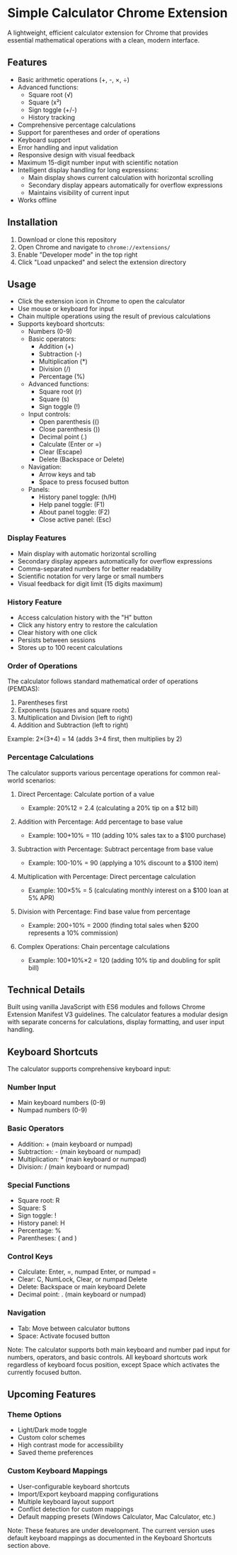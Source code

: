 # Simple Calculator Chrome Extension

A lightweight, efficient calculator extension for Chrome that provides essential mathematical operations with a clean, modern interface.

## Features

- Basic arithmetic operations (+, -, ×, ÷)
- Advanced functions:
  - Square root (√)
  - Square (x²)
  - Sign toggle (+/-)
  - History tracking
- Comprehensive percentage calculations
- Support for parentheses and order of operations
- Keyboard support
- Error handling and input validation
- Responsive design with visual feedback
- Maximum 15-digit number input with scientific notation
- Intelligent display handling for long expressions:
  - Main display shows current calculation with horizontal scrolling
  - Secondary display appears automatically for overflow expressions
  - Maintains visibility of current input
- Works offline

## Installation

1. Download or clone this repository
2. Open Chrome and navigate to `chrome://extensions/`
3. Enable "Developer mode" in the top right
4. Click "Load unpacked" and select the extension directory

## Usage

- Click the extension icon in Chrome to open the calculator
- Use mouse or keyboard for input
- Chain multiple operations using the result of previous calculations
- Supports keyboard shortcuts:
  - Numbers (0-9)
  - Basic operators:
    - Addition (+)
    - Subtraction (-)
    - Multiplication (*)
    - Division (/)
    - Percentage (%)
  - Advanced functions:
    - Square root (r)
    - Square (s)
    - Sign toggle (!)
  - Input controls:
    - Open parenthesis (()
    - Close parenthesis ())
    - Decimal point (.)
    - Calculate (Enter or =)
    - Clear (Escape)
    - Delete (Backspace or Delete)
  - Navigation:
    - Arrow keys and tab
    - Space to press focused button
  - Panels:
    - History panel toggle: (h/H)
    - Help panel toggle: (F1)
    - About panel toggle: (F2)
    - Close active panel: (Esc)

### Display Features
- Main display with automatic horizontal scrolling
- Secondary display appears automatically for overflow expressions
- Comma-separated numbers for better readability
- Scientific notation for very large or small numbers
- Visual feedback for digit limit (15 digits maximum)

### History Feature
- Access calculation history with the "H" button
- Click any history entry to restore the calculation
- Clear history with one click
- Persists between sessions
- Stores up to 100 recent calculations

### Order of Operations

The calculator follows standard mathematical order of operations (PEMDAS):
1. Parentheses first
2. Exponents (squares and square roots)
3. Multiplication and Division (left to right)
4. Addition and Subtraction (left to right)

Example: 2×(3+4) = 14 (adds 3+4 first, then multiplies by 2)

### Percentage Calculations

The calculator supports various percentage operations for common real-world scenarios:

1. Direct Percentage: Calculate portion of a value
   - Example: 20%12 = 2.4 (calculating a 20% tip on a $12 bill)

2. Addition with Percentage: Add percentage to base value
   - Example: 100+10% = 110 (adding 10% sales tax to a $100 purchase)

3. Subtraction with Percentage: Subtract percentage from base value
   - Example: 100-10% = 90 (applying a 10% discount to a $100 item)

4. Multiplication with Percentage: Direct percentage calculation
   - Example: 100×5% = 5 (calculating monthly interest on a $100 loan at 5% APR)

5. Division with Percentage: Find base value from percentage
   - Example: 200÷10% = 2000 (finding total sales when $200 represents a 10% commission)

6. Complex Operations: Chain percentage calculations
   - Example: 100+10%×2 = 120 (adding 10% tip and doubling for split bill)

## Technical Details

Built using vanilla JavaScript with ES6 modules and follows Chrome Extension Manifest V3 guidelines. The calculator features a modular design with separate concerns for calculations, display formatting, and user input handling.

## Keyboard Shortcuts

The calculator supports comprehensive keyboard input:

### Number Input
- Main keyboard numbers (0-9)
- Numpad numbers (0-9)

### Basic Operators
- Addition: + (main keyboard or numpad)
- Subtraction: - (main keyboard or numpad)
- Multiplication: * (main keyboard or numpad)
- Division: / (main keyboard or numpad)

### Special Functions
- Square root: R
- Square: S
- Sign toggle: !
- History panel: H
- Percentage: %
- Parentheses: ( and )

### Control Keys
- Calculate: Enter, =, numpad Enter, or numpad =
- Clear: C, NumLock, Clear, or numpad Delete
- Delete: Backspace or main keyboard Delete
- Decimal point: . (main keyboard or numpad)

### Navigation
- Tab: Move between calculator buttons
- Space: Activate focused button

Note: The calculator supports both main keyboard and number pad input for numbers, operators, and basic controls. All keyboard shortcuts work regardless of keyboard focus position, except Space which activates the currently focused button.

## Upcoming Features

### Theme Options
- Light/Dark mode toggle
- Custom color schemes
- High contrast mode for accessibility
- Saved theme preferences

### Custom Keyboard Mappings
- User-configurable keyboard shortcuts
- Import/Export keyboard mapping configurations
- Multiple keyboard layout support
- Conflict detection for custom mappings
- Default mapping presets (Windows Calculator, Mac Calculator, etc.)

Note: These features are under development. The current version uses default keyboard mappings as documented in the Keyboard Shortcuts section above.
